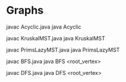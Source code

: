 # Graphs
javac Acyclic.java
java Acyclic <filename>

javac KruskalMST.java
java KruskalMST <filename>

javac PrimsLazyMST.java
java PrimsLazyMST <filename>

javac BFS.java
java BFS <filename> <root_vertex>

javac DFS.java
java DFS <filename> <root_vertex>
